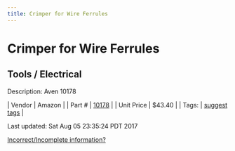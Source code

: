 ```yaml
---
title: Crimper for Wire Ferrules
---
```


# Crimper for Wire Ferrules
## Tools / Electrical
Description: 	Aven 10178 

| Vendor | Amazon | 
| Part # | [10178](http://www.amazon.com/Aven-10178-12-22-Crimping-Ferrules/dp/B00F0TPOWA) | 
| Unit Price | $43.40 | 
| Tags: | [suggest tags](https://docs.google.com/forms/d/e/1FAIpQLSeWyY8v3RgOty-MyWmh9U0iivNYN_molChYyS-0U-o-kOAv_g/viewform) | 

Last updated: Sat Aug 05 23:35:24 PDT 2017

 [Incorrect/Incomplete information?](https://docs.google.com/forms/d/e/1FAIpQLSeWyY8v3RgOty-MyWmh9U0iivNYN_molChYyS-0U-o-kOAv_g/viewform)